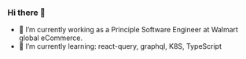### Hi there 👋

- 🔭 I’m currently working as a Principle Software Engineer at Walmart global eCommerce.
- 🌱 I’m currently learning: react-query, graphql, K8S, TypeScript

<!--
**niki4810/niki4810** is a ✨ _special_ ✨ repository because its `README.md` (this file) appears on your GitHub profile.

Here are some ideas to get you started:

- 🔭 I’m currently working on ...
- 🌱 I’m currently learning ...
- 👯 I’m looking to collaborate on ...
- 🤔 I’m looking for help with ...
- 💬 Ask me about ...
- 📫 How to reach me: ...
- 😄 Pronouns: ...
- ⚡ Fun fact: ...
-->
